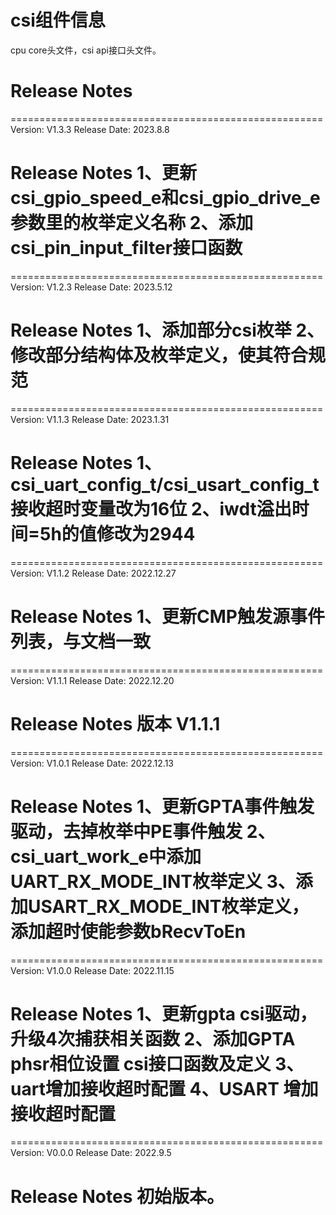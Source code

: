 # csi组件信息
cpu core头文件，csi api接口头文件。

# Release Notes
======================================================
Version: V1.3.3
Release Date: 2023.8.8

Release Notes
1、更新csi_gpio_speed_e和csi_gpio_drive_e参数里的枚举定义名称
2、添加csi_pin_input_filter接口函数
======================================================

======================================================
Version: V1.2.3
Release Date: 2023.5.12

Release Notes
1、添加部分csi枚举
2、修改部分结构体及枚举定义，使其符合规范
======================================================

======================================================
Version: V1.1.3
Release Date: 2023.1.31

Release Notes
1、csi_uart_config_t/csi_usart_config_t接收超时变量改为16位
2、iwdt溢出时间=5h的值修改为2944
======================================================

======================================================
Version: V1.1.2
Release Date: 2022.12.27

Release Notes
1、更新CMP触发源事件列表，与文档一致
======================================================

======================================================
Version: V1.1.1
Release Date: 2022.12.20

Release Notes
版本 V1.1.1
======================================================

======================================================
Version: V1.0.1
Release Date: 2022.12.13

Release Notes
1、更新GPTA事件触发驱动，去掉枚举中PE事件触发
2、csi_uart_work_e中添加UART_RX_MODE_INT枚举定义
3、添加USART_RX_MODE_INT枚举定义，添加超时使能参数bRecvToEn
======================================================

======================================================
Version: V1.0.0
Release Date: 2022.11.15

Release Notes
1、更新gpta csi驱动，升级4次捕获相关函数
2、添加GPTA phsr相位设置 csi接口函数及定义
3、uart增加接收超时配置
4、USART 增加接收超时配置
======================================================

======================================================
Version: V0.0.0
Release Date: 2022.9.5

Release Notes
初始版本。
======================================================